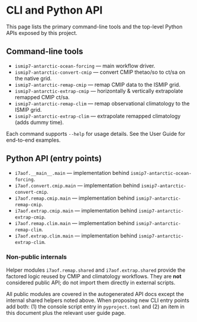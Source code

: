 # CLI and Python API

This page lists the primary command-line tools and the top-level Python APIs exposed by this project.

## Command-line tools

- `ismip7-antarctic-ocean-forcing` — main workflow driver.
- `ismip7-antarctic-convert-cmip` — convert CMIP thetao/so to ct/sa on the
	native grid.
- `ismip7-antarctic-remap-cmip` — remap CMIP data to the ISMIP grid.
- `ismip7-antarctic-extrap-cmip` — horizontally & vertically extrapolate remapped CMIP ct/sa.
- `ismip7-antarctic-remap-clim` — remap observational climatology to the ISMIP grid.
- `ismip7-antarctic-extrap-clim` — extrapolate remapped climatology (adds dummy time).

Each command supports `--help` for usage details. See the User Guide for end-to-end examples.

## Python API (entry points)

- `i7aof.__main__.main` — implementation behind `ismip7-antarctic-ocean-forcing`.
- `i7aof.convert.cmip.main` — implementation behind
	`ismip7-antarctic-convert-cmip`.
- `i7aof.remap.cmip.main` — implementation behind `ismip7-antarctic-remap-cmip`.
- `i7aof.extrap.cmip.main` — implementation behind `ismip7-antarctic-extrap-cmip`.
- `i7aof.remap.clim.main` — implementation behind `ismip7-antarctic-remap-clim`.
- `i7aof.extrap.clim.main` — implementation behind `ismip7-antarctic-extrap-clim`.

### Non-public internals

Helper modules `i7aof.remap.shared` and `i7aof.extrap.shared` provide the
factored logic reused by CMIP and climatology workflows. They are **not**
considered public API; do not import them directly in external scripts.

All public modules are covered in the autogenerated API docs except the
internal shared helpers noted above. When proposing new CLI entry points
add both: (1) the console script entry in `pyproject.toml` and (2) an item
in this document plus the relevant user guide page.
